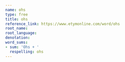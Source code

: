 ```yaml
---
name: ohs
type: free
title: ohs
reference_link: https://www.etymonline.com/word/ohs
root_name: 
root_language: 
denotation: 
word_sums:
- sum: 'Ohs + '
  respelling: ohs
---
```

